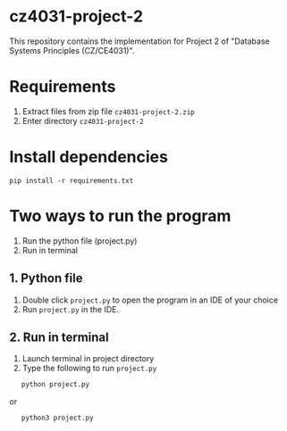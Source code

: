# cz4031-project-2
This repository contains the implementation for Project 2 of "Database Systems Principles (CZ/CE4031)". 

# Requirements

1. Extract files from zip file `cz4031-project-2.zip`  
2. Enter directory `cz4031-project-2`

# Install dependencies
```
pip install -r requirements.txt
```
# Two ways to run the program
1. Run the python file (project.py)
2. Run in terminal


## 1. Python file
1. Double click `project.py` to open the program in an IDE of your choice
2. Run `project.py` in the IDE.


## 2. Run in terminal

1. Launch terminal in project directory
2. Type the following to run `project.py`
 ```bash
    python project.py
 ```  
   or
 ```bash
    python3 project.py
 ```  

